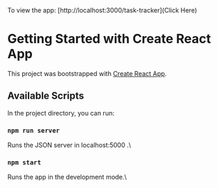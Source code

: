 To view the app: [http://localhost:3000/task-tracker](Click Here)

# Getting Started with Create React App

This project was bootstrapped with [Create React App](https://github.com/facebook/create-react-app).

## Available Scripts

In the project directory, you can run:

### `npm run server`

Runs the JSON server in localhost:5000 .\

### `npm start`

Runs the app in the development mode.\
<!-- 
Open [http://localhost:3000](http://localhost:3000) to view it in the browser. -->
